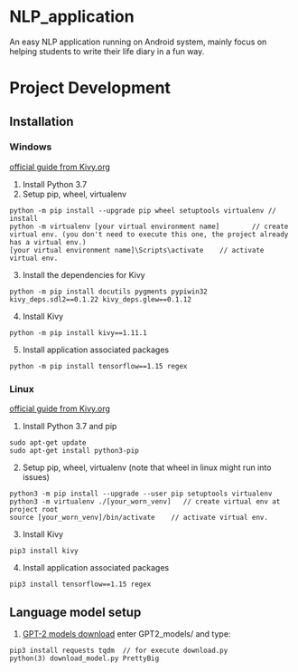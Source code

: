 # NLP_application
An easy NLP application running on Android system, mainly focus on helping students to write their life diary in a fun way.

# Project Development
## Installation
### Windows
[official guide from Kivy.org](https://kivy.org/doc/stable/installation/installation-windows.html)
1. Install Python 3.7
2. Setup pip, wheel, virtualenv
```
python -m pip install --upgrade pip wheel setuptools virtualenv	// install
python -m virtualenv [your virtual environment name]		// create virtual env. (you don't need to execute this one, the project already has a virtual env.)
[your virtual environment name]\Scripts\activate	// activate virtual env.
```
3. Install the dependencies for Kivy
```
python -m pip install docutils pygments pypiwin32 kivy_deps.sdl2==0.1.22 kivy_deps.glew==0.1.12
```
4. Install Kivy
```
python -m pip install kivy==1.11.1
```
5. Install application associated packages
```
python -m pip install tensorflow==1.15 regex
```

### Linux
[official guide from Kivy.org](https://kivy.org/doc/stable/installation/installation-linux.html)
1. Install Python 3.7 and pip
```
sudo apt-get update
sudo apt-get install python3-pip

```
2. Setup pip, wheel, virtualenv (note that wheel in linux might run into issues)
```
python3 -m pip install --upgrade --user pip setuptools virtualenv
python3 -m virtualenv ./[your_worn_venv]   // create virtual env at project root
source [your_worn_venv]/bin/activate	// activate virtual env.
```
3. Install Kivy
```
pip3 install kivy
```
4. Install application associated packages
```
pip3 install tensorflow==1.15 regex
```

## Language model setup
1. [GPT-2 models download](https://github.com/ConnorJL/GPT2)
enter GPT2_models/ and type:
```
pip3 install requests tqdm  // for execute download.py
python(3) download_model.py PrettyBig
```
